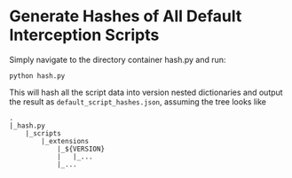# Generate Hashes of All Default Interception Scripts

Simply navigate to the directory container hash.py and run:

`python hash.py`

This will hash all the script data into version nested dictionaries and output the result as `default_script_hashes.json`, assuming the tree looks like 
```
.
|_hash.py
    |_scripts
        |_extensions
            |_${VERSION}
            |   |_...
            |_...
```